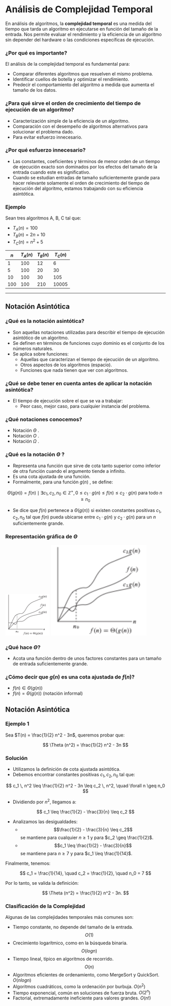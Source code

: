 # Análisis de Complejidad Temporal

En análisis de algoritmos, la **complejidad temporal** es una medida del tiempo que tarda un algoritmo en ejecutarse en función del tamaño de la entrada. Nos permite evaluar el rendimiento y la eficiencia de un algoritmo sin depender del hardware o las condiciones específicas de ejecución.

### ¿Por qué es importante?

El análisis de la complejidad temporal es fundamental para:

* Comparar diferentes algoritmos que resuelven el mismo problema.
* Identificar cuellos de botella y optimizar el rendimiento.
* Predecir el comportamiento del algoritmo a medida que aumenta el tamaño de los datos.

### ¿Para qué sirve el orden de crecimiento del tiempo de ejecución de un algoritmo?

- Caracterización simple de la eficiencia de un algoritmo.
- Comparación con el desempeño de algoritmos alternativos para solucionar el problema dado.
- Para evitar esfuerzo innecesario.

### ¿Por qué esfuerzo innecesario?

- Las constantes, coeficientes y términos de menor orden de un tiempo de ejecución exacto son dominados por los efectos del tamaño de la entrada cuando este es significativo.
- Cuando se estudian entradas de tamaño suficientemente grande para hacer relevante solamente el orden de crecimiento del tiempo de ejecución del algoritmo, estamos trabajando con su eficiencia asintótica.

### Ejemplo

Sean tres algoritmos A, B, C tal que:

* $T_A(n) = 100$
* $T_B(n) = 2n + 10$ 
* $T_C(n) = n^2 + 5$ 

| $n$  |  $T_A(n)$  | $T_B(n)$ | $T_C(n)$ |
|----|-------------|-------------|-------------|
| 1  | 100         | 12          | 6           |
| 5  | 100         | 20          | 30          |
| 10 | 100         | 30          | 105         |
| 100| 100         | 210         | 10005       |

---

## Notación Asintótica

### ¿Qué es la notación asintótica?

- Son aquellas notaciones utilizadas para describir el tiempo de ejecución asintótico de un algoritmo.
- Se definen en términos de funciones cuyo dominio es el conjunto de los números naturales.
- Se aplica sobre funciones:
  - Aquellas que caracterizan el tiempo de ejecución de un algoritmo.
  - Otros aspectos de los algoritmos (espacio).
  - Funciones que nada tienen que ver con algoritmos.

### ¿Qué se debe tener en cuenta antes de aplicar la notación asintótica?

- El tiempo de ejecución sobre el que se va a trabajar:
  - Peor caso, mejor caso, para cualquier instancia del problema.

### ¿Qué notaciones conocemos?

- Notación $\Theta$ .
- Notación  $O$ .
- Notación $\Omega$ .

### ¿Qué es la notación $\Theta$ ?

- Representa una función que sirve de cota tanto superior como inferior de otra función cuando el argumento tiende a infinito.
- Es una cota ajustada de una función.
- Formalmente, para una función  $g(n)$ , se define:

$$
\Theta(g(n)) = { f(n) \mid \exists c_1, c_2, n_0 \in \mathbb{Z^+}, 0  \leq c_1 \cdot g(n) \leq f(n) \leq c_2 \cdot g(n) \text{ para todo } n \geq n_0}
$$

- Se dice que $f(n)$ pertenece a $\Theta(g(n))$  si existen constantes positivas $c_1, c_2, n_0$ tal que $f(n)$  pueda ubicarse entre $c_1 \cdot g(n)$  y  $c_2 \cdot g(n)$  para un $n$  suficientemente grande.

### Representación gráfica de $\Theta$

![Notación Theta](Images/theta.png) 
<img src="Images/theta.png" alt="Descripción" width="300">


### ¿Qué hace $\Theta$?

- Acota una función dentro de unos factores constantes para un tamaño de entrada suficientemente grande.

### ¿Cómo decir que $g(n)$ es una cota ajustada de $f(n)$?

* $f(n) \in \Theta (g(n))$
* $f(n) = \Theta (g(n))$ (notación informal)

## Notación Asintótica

### Ejemplo 1

Sea $T(n) = \frac{1}{2} n^2 - 3n$, queremos probar que:

$$
\Theta (n^2) = \frac{1}{2} n^2 - 3n
$$

### Solución

- Utilizamos la definición de cota ajustada asintótica.
- Debemos encontrar constantes positivas $c_1, c_2, n_0$ tal que:

$$
c_1 \, n^2 \leq \frac{1}{2} n^2 - 3n \leq c_2 \, n^2, \quad \forall n \geq n_0
$$

- Dividiendo por $n^2$, llegamos a:

$$
c_1 \leq \frac{1}{2} - \frac{3}{n} \leq c_2
$$

- Analizamos las desigualdades:
  - $$\frac{1}{2} - \frac{3}{n} \leq c_2$$ se mantiene para cualquier $n \geq 1$ y para $c_2 \geq \frac{1}{2}$.
  - $$c_1 \leq \frac{1}{2} - \frac{3}{n}$$ se mantiene para $n \geq 7$ y para $c_1 \leq \frac{1}{14}$.

Finalmente, tenemos:

$$
c_1 = \frac{1}{14}, \quad c_2 = \frac{1}{2}, \quad n_0 = 7
$$

Por lo tanto, se valida la definición:

$$
\Theta (n^2) = \frac{1}{2} n^2 - 3n.
$$






### Clasificación de la Complejidad

Algunas de las complejidades temporales más comunes son:

*  Tiempo constante, no depende del tamaño de la entrada. $$O(1)$$
*  Crecimiento logarítmico, como en la búsqueda binaria. $$O(log n)$$  
*  Tiempo lineal, típico en algoritmos de recorrido. $$O(n)$$  
*  Algoritmos eficientes de ordenamiento, como MergeSort y QuickSort. $O(n log n)$  
*  Algoritmos cuadráticos, como la ordenación por burbuja. $O(n^2)$  
*  Tiempo exponencial, común en soluciones de fuerza bruta. $O(2^n)$
*  Factorial, extremadamente ineficiente para valores grandes. $O(n!)$  

